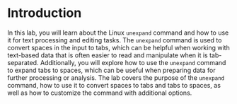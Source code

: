 # Introduction

In this lab, you will learn about the Linux `unexpand` command and how to use it for text processing and editing tasks. The `unexpand` command is used to convert spaces in the input to tabs, which can be helpful when working with text-based data that is often easier to read and manipulate when it is tab-separated. Additionally, you will explore how to use the `unexpand` command to expand tabs to spaces, which can be useful when preparing data for further processing or analysis. The lab covers the purpose of the `unexpand` command, how to use it to convert spaces to tabs and tabs to spaces, as well as how to customize the command with additional options.
